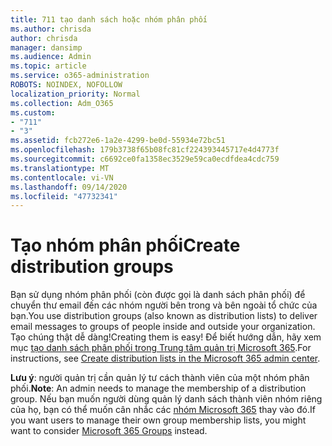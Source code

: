 ```yaml
---
title: 711 tạo danh sách hoặc nhóm phân phối
ms.author: chrisda
author: chrisda
manager: dansimp
ms.audience: Admin
ms.topic: article
ms.service: o365-administration
ROBOTS: NOINDEX, NOFOLLOW
localization_priority: Normal
ms.collection: Adm_O365
ms.custom:
- "711"
- "3"
ms.assetid: fcb272e6-1a2e-4299-be0d-55934e72bc51
ms.openlocfilehash: 179b3738f65b08fc81cf224393445717e4d4773f
ms.sourcegitcommit: c6692ce0fa1358ec3529e59ca0ecdfdea4cdc759
ms.translationtype: MT
ms.contentlocale: vi-VN
ms.lasthandoff: 09/14/2020
ms.locfileid: "47732341"
---
```

# <a name="create-distribution-groups"></a><span data-ttu-id="28122-102">Tạo nhóm phân phối</span><span class="sxs-lookup"><span data-stu-id="28122-102">Create distribution groups</span></span>

<span data-ttu-id="28122-103">Bạn sử dụng nhóm phân phối (còn được gọi là danh sách phân phối) để chuyển thư email đến các nhóm người bên trong và bên ngoài tổ chức của bạn.</span><span class="sxs-lookup"><span data-stu-id="28122-103">You use distribution groups (also known as distribution lists) to deliver email messages to groups of people inside and outside your organization.</span></span> <span data-ttu-id="28122-104">Tạo chúng thật dễ dàng!</span><span class="sxs-lookup"><span data-stu-id="28122-104">Creating them is easy!</span></span> <span data-ttu-id="28122-105">Để biết hướng dẫn, hãy xem mục [tạo danh sách phân phối trong Trung tâm quản trị Microsoft 365](https://docs.microsoft.com/microsoft-365/admin/setup/create-distribution-lists).</span><span class="sxs-lookup"><span data-stu-id="28122-105">For instructions, see [Create distribution lists in the Microsoft 365 admin center](https://docs.microsoft.com/microsoft-365/admin/setup/create-distribution-lists).</span></span>

<span data-ttu-id="28122-106">**Lưu ý**: người quản trị cần quản lý tư cách thành viên của một nhóm phân phối.</span><span class="sxs-lookup"><span data-stu-id="28122-106">**Note**: An admin needs to manage the membership of a distribution group.</span></span> <span data-ttu-id="28122-107">Nếu bạn muốn người dùng quản lý danh sách thành viên nhóm riêng của họ, bạn có thể muốn cân nhắc các [nhóm Microsoft 365](https://support.office.com/article/b565caa1-5c40-40ef-9915-60fdb2d97fa2) thay vào đó.</span><span class="sxs-lookup"><span data-stu-id="28122-107">If you want users to manage their own group membership lists, you might want to consider [Microsoft 365 Groups](https://support.office.com/article/b565caa1-5c40-40ef-9915-60fdb2d97fa2) instead.</span></span>
